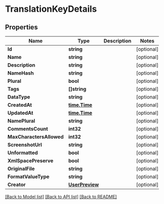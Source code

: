 # TranslationKeyDetails

## Properties

Name | Type | Description | Notes
------------ | ------------- | ------------- | -------------
**Id** | **string** |  | [optional] 
**Name** | **string** |  | [optional] 
**Description** | **string** |  | [optional] 
**NameHash** | **string** |  | [optional] 
**Plural** | **bool** |  | [optional] 
**Tags** | **[]string** |  | [optional] 
**DataType** | **string** |  | [optional] 
**CreatedAt** | [**time.Time**](time.Time.md) |  | [optional] 
**UpdatedAt** | [**time.Time**](time.Time.md) |  | [optional] 
**NamePlural** | **string** |  | [optional] 
**CommentsCount** | **int32** |  | [optional] 
**MaxCharactersAllowed** | **int32** |  | [optional] 
**ScreenshotUrl** | **string** |  | [optional] 
**Unformatted** | **bool** |  | [optional] 
**XmlSpacePreserve** | **bool** |  | [optional] 
**OriginalFile** | **string** |  | [optional] 
**FormatValueType** | **string** |  | [optional] 
**Creator** | [**UserPreview**](UserPreview.md) |  | [optional] 

[[Back to Model list]](../README.md#documentation-for-models) [[Back to API list]](../README.md#documentation-for-api-endpoints) [[Back to README]](../README.md)


